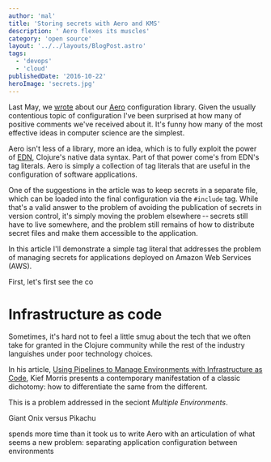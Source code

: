 ```yaml
---
author: 'mal'
title: 'Storing secrets with Aero and KMS'
description: ' Aero flexes its muscles'
category: 'open source'
layout: '../../layouts/BlogPost.astro'
tags:
  - 'devops'
  - 'cloud'
publishedDate: '2016-10-22'
heroImage: 'secrets.jpg'
---
```


Last May, we [wrote](/blog/aero) about our
[Aero](https://github.com/juxt/aero) configuration library. Given the
usually contentious topic of configuration I've been surprised at how
many of positive comments we've received about it. It's funny how many
of the most effective ideas in computer science are the simplest.

Aero isn't less of a library, more an idea, which is to fully exploit
the power of [EDN](https://github.com/edn-format/edn), Clojure's native
data syntax. Part of that power come's from EDN's tag literals. Aero is
simply a collection of tag literals that are useful in the configuration
of software applications.

One of the suggestions in the article was to keep secrets in a separate
file, which can be loaded into the final configuration via the
`#include` tag. While that's a valid answer to the problem of avoiding
the publication of secrets in version control, it's simply moving the
problem elsewhere -- secrets still have to live somewhere, and the
problem still remains of how to distribute secret files and make them
accessible to the application.

In this article I'll demonstrate a simple tag literal that addresses the
problem of managing secrets for applications deployed on Amazon Web
Services (AWS).

First, let's first see the co

# Infrastructure as code

Sometimes, it's hard not to feel a little smug about the tech that we
often take for granted in the Clojure community while the rest of the
industry languishes under poor technology choices.

In his article, [Using Pipelines to Manage Environments with Infrastructure as Code](https://medium.com/@kief/https-medium-com-kief-using-pipelines-to-manage-environments-with-infrastructure-as-code-b37285a1cbf5),
Kief Morris presents a contemporary manifestation of a classic
dichotomy: how to differentiate the same from the different.

This is a problem addressed in the seciont _Multiple Environments_.

Giant Onix versus Pikachu

spends more time than it took us to write Aero with an articulation of
what seems a new problem: separating application configuration between
environments
